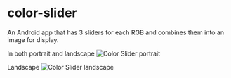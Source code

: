 # color-slider
An Android app that has 3 sliders for each RGB and combines them into an image for display.

In both portrait and landscape
![Color Slider portrait](/../images/v1-portrait.png?raw=true "Test")


Landscape
![Color Slider landscape](/../images/v1-landscape.png?raw=true "Test")
